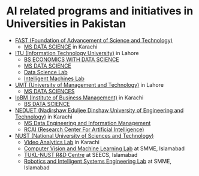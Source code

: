 # AI related programs and initiatives in Universities in Pakistan
- [FAST (Foundation of Advancement of Science and Technology)](http://www.nu.edu.pk/)
  - [MS DATA SCIENCE](http://www.nu.edu.pk/Program/MS(DS)) in Karachi
- [ITU (Information Technology University)](https://itu.edu.pk/) in Lahore
  - [BS ECONOMICS WITH DATA SCIENCE](https://itu.edu.pk/admissions/bs-economics-with-data-science/)
  - [MS DATA SCIENCE](https://itu.edu.pk/academics/ms-data-science/)
  - [Data Science Lab](https://itu.edu.pk/research/data-science-lab/)
  - [Intelligent Machines Lab](http://im.itu.edu.pk/)
- [UMT (University of Management and Technology)](https://www.umt.edu.pk/) in Lahore
  - [MS DATA SCIENCES](https://admissions.umt.edu.pk/prog/MS-DS.aspx)
- [IoBM (Institute of Business Management)](https://www.iobm.edu.pk/) in Karachi
  - [BS DATA SCIENCE](https://ccsis.iobm.edu.pk/bachelor-programs/bs-data-science/)
- [NEDUET (Nadirshaw Eduljee Dinshaw University of Engineering and Technology)](http://www.neduet.edu.pk/) in Karachi
  - [MS Data Engineering and Information Management](http://www.neduet.edu.pk/sites/default/files/users/admission/prospectus/postgraduate/Final_2017-2018.pdf)
  - [RCAI (Research Center For Artificial Intelligence)](http://www.rcai.pk/)
- [NUST (National University of Sciences and Technology)](http://www.nust.edu.pk/Pages/Default.aspx)
  - [Video Analytics Lab](http://projects.pnec.nust.edu.pk/va/) in Karachi
  - [Computer Vision and Machine Learning Lab](http://www.cvml.io/) at SMME, Islamabad
  - [TUKL-NUST R&D Centre](https://tukl.seecs.nust.edu.pk/) at SEECS, Islamabad
  - [Robotics and Intelligent Systems Engineering Lab](http://rise.smme.nust.edu.pk/) at SMME, Islamabad
